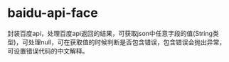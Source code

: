 # baidu-api-face

封装百度api，处理百度api返回的结果，可获取json中任意字段的值(String类型)，可处理null，可在获取值的时候判断是否包含错误，包含错误会抛出异常，可设置错误代码的中文解释。
